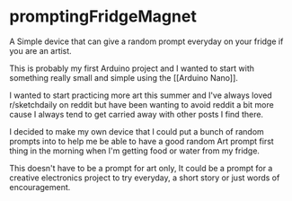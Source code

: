 # promptingFridgeMagnet
A Simple device that can give a random prompt everyday on your fridge if you are an artist.

This is probably my first Arduino project and I wanted to start with something really small and simple using the [[Arduino Nano]].

I wanted to start practicing more art this summer and I've always loved r/sketchdaily on reddit but have been wanting to avoid reddit a bit more cause I always tend to get carried away with other posts I find there.

I decided to make my own device that I could put a bunch of random prompts into to help me be able to have a good random Art prompt first thing in the morning when I'm getting food or water from my fridge.

This doesn't have to be a prompt for art only, It could be a prompt for a creative electronics project to try everyday, a short story or just words of encouragement.
